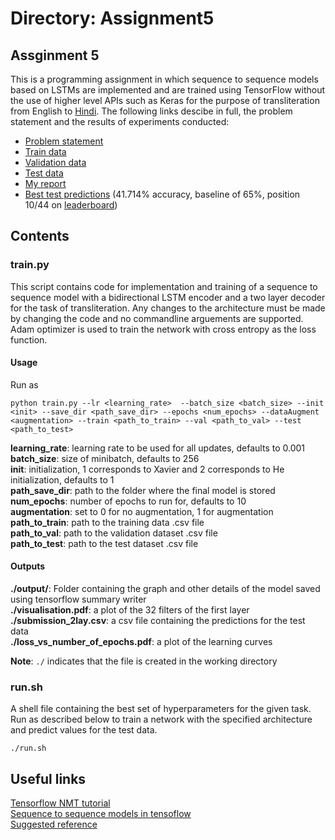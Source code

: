 # Directory: Assignment5     

## Assginment 5    

This is a programming assignment in which sequence to sequence models based on LSTMs are implemented and are trained using TensorFlow without the use of higher level APIs such as Keras for the purpose of transliteration from English to [Hindi](https://en.wikipedia.org/wiki/Hindi). The following links descibe in full, the problem statement and the results of experiments conducted:      

- [Problem statement](https://drive.google.com/file/d/1nuDzVNkeUEAxcaJR8W5DSdAH5ALDYazz/view?usp=sharing)      
- [Train data](https://drive.google.com/file/d/1sNiPr-q04-ZtTZ0Rf3CXUTr4VD_j8z8l/view?usp=sharing)    
- [Validation data](https://drive.google.com/file/d/16VOm_unAvc0fiPSmYZGz2ZRTCarbJRNa/view?usp=sharing)     
- [Test data](https://drive.google.com/file/d/1UsUwJJO03-G2_WqYH7dTK0-hrbWRp6UV/view?usp=sharing)             
- [My report](https://drive.google.com/file/d/1XHRo_kodHXXGn6Kff412ashSFbOKu79a/view?usp=sharing)     
- [Best test predictions](https://drive.google.com/file/d/1iDk7MHwNEHQ-C1wLo2FyaL1Q4rkiJ0o7/view?usp=sharing) (41.714% accuracy, baseline of 65%, position 10/44 on [leaderboard](https://www.kaggle.com/c/programming-assignment-3/leaderboard))     

## Contents   

### train.py

This script contains code for implementation and training of a sequence to sequence model with a bidirectional LSTM encoder and a two layer decoder for the task of transliteration. Any changes to the architecture must be made by changing the code and no commandline arguements are supported. Adam optimizer is used to train the network with cross entropy as the loss function. 

#### Usage    

Run as 
```
python train.py --lr <learning_rate>  --batch_size <batch_size> --init <init> --save_dir <path_save_dir> --epochs <num_epochs> --dataAugment <augmentation> --train <path_to_train> --val <path_to_val> --test <path_to_test>
```


__learning_rate__: learning rate to be used for all updates, defaults to 0.001      
__batch_size__: size of minibatch, defaults to 256      
__init__: initialization, 1 corresponds to Xavier and 2 corresponds to He initialization, defaults to 1         
__path_save_dir__: path to the folder where the final model is stored           
__num_epochs__: number of epochs to run for, defaults to 10     
__augmentation__: set to 0 for no augmentation, 1 for augmentation   
__path_to_train__: path to the training data .csv file    
__path_to_val__: path to the validation dataset .csv file     
__path_to_test__: path to the test dataset .csv file     



#### Outputs

__./output/__: Folder containing the graph and other details of the model saved using tensorflow summary writer     
__./visualisation.pdf__: a plot of the 32 filters of the first layer      
__./submission_2lay.csv__: a csv file containing the predictions for the test data    
__./loss_vs_number_of_epochs.pdf__: a plot of the learning curves

__Note__: ```./``` indicates that the file is created in the working directory

### run.sh   

A shell file containing the best set of hyperparameters for the given task. Run as described below to train a network with the specified architecture and predict values for the test data.     

```
./run.sh
```    

## Useful links

[Tensorflow NMT tutorial](https://github.com/tensorflow/nmt)      
[Sequence to sequence models in tensoflow](https://towardsdatascience.com/seq2seq-model-in-tensorflow-ec0c557e560f)      
[Suggested reference](https://github.com/tensorflow/tensorflow/blob/r1.13/tensorflow/contrib/legacy_seq2seq/python/ops/seq2seq.py)      


